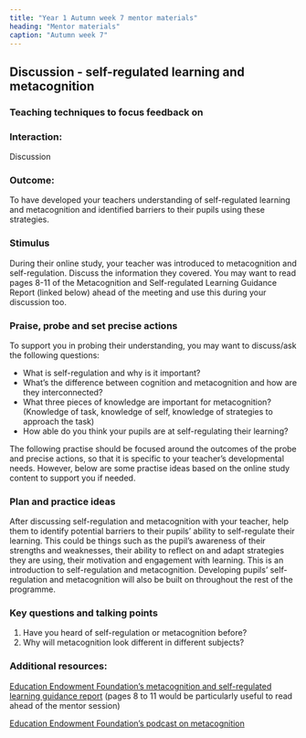```yaml
---
title: "Year 1 Autumn week 7 mentor materials"
heading: "Mentor materials"
caption: "Autumn week 7"
---
```


## Discussion - self-regulated learning and metacognition

### Teaching techniques to focus feedback on

### Interaction:

Discussion

### Outcome:

To have developed your teachers understanding of self-regulated learning and metacognition and identified barriers to their pupils using these strategies.

### Stimulus

During their online study, your teacher was introduced to metacognition and self-regulation. Discuss the information they covered. You may want to read pages 8-11 of the Metacognition and Self-regulated Learning Guidance Report (linked below) ahead of the meeting and use this during your discussion too.

### Praise, probe and set precise actions

To support you in probing their understanding, you may want to discuss/ask the following questions:

- What is self-regulation and why is it important?
- What’s the difference between cognition and metacognition and how are they interconnected?
- What three pieces of knowledge are important for metacognition? (Knowledge of task, knowledge of self, knowledge of strategies to approach the task)
- How able do you think your pupils are at self-regulating their learning?

The following practise should be focused around the outcomes of the probe and precise actions, so that it is specific to your teacher’s developmental needs. However, below are some practise ideas based on the online study content to support you if needed.

### Plan and practice ideas

After discussing self-regulation and metacognition with your teacher, help them to identify potential barriers to their pupils’ ability to self-regulate their learning. This could be things such as the pupil’s awareness of their strengths and weaknesses, their ability to reflect on and adapt strategies they are using, their motivation and engagement with learning.
This is an introduction to self-regulation and metacognition. Developing pupils’ self-regulation and metacognition will also be built on throughout the rest of the programme.

### Key questions and talking points

1. Have you heard of self-regulation or metacognition before?
2. Why will metacognition look different in different subjects?

### Additional resources:

[Education Endowment Foundation’s metacognition and self-regulated learning guidance report](https://educationendowmentfoundation.org.uk/public/files/Publications/Metacognition/EEF_Metacognition_and_self-regulated_learning.pdf) (pages 8 to 11 would be particularly useful to read ahead of the mentor session)

[Education Endowment Foundation’s podcast on metacognition](https://educationendowmentfoundation.org.uk/news/trialled-and-tested-podcast-metacognition/)
